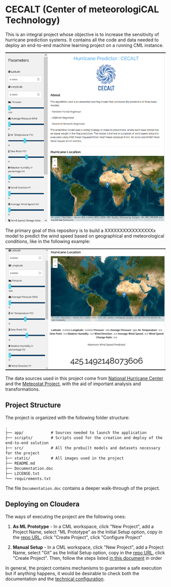 # CECALT (Center of meteorologiCAL Technology) 
This is an integral project whose objective is to increase the sensitivity of hurricane prediction systems. It contains all the code and data needed to deploy an end-to-end machine learning project on a running CML instance.

![CECALT_APP](static/CECALT.PNG)

The primary goal of this repository is to build a XXXXXXXXXXXXXXXXx model to predict the wind speed based on geographical and meteorological conditions, like in the following example: 

![CECALT_OUTPUT](static/CECALT_2.PNG)

The data sources used in this project come from [National Hurricane Center](https://www.nhc.noaa.gov/) and the [Meteostat Project](https://meteostat.net/en/), with the aid of important analysis and transformations. 


## Project Structure

The project is organized with the following folder structure:

```
.
├── app/            # Sources needed to launch the application
├── scripts/        # Scripts used for the creation and deploy of the end-to-end solution
├── src/            # All the prebuilt models and datasets necessary for the project
├── static/         # All images used in the project
├── README.md
├── Documentation.doc
├── LICENSE.txt
└── requirements.txt

```

The file  `Documentation.doc` contains a deeper walk-through of the project. 

## Deploying on Cloudera

The ways of executing the project are the following ones: 

1. **As ML Prototype** - In a CML workspace, click "New Project", add a Project Name, select "ML Prototype" as the Initial Setup option, copy in the [repo URL](https://github.com/amcm329/cod_hurricane_prediction), click "Create Project", click "Configure Project"

3. **Manual Setup** - In a CML workspace, click "New Project", add a Project Name, select "Git" as the Initial Setup option, copy in the [repo URL](https://github.com/amcm329/cod_hurricane_prediction), click "Create Project". Then, follow the steps listed [in this document](scripts/README.md) in order

In general, the project contains mechanisms to guarantee a safe execution but if anything happens, it would be desirable to check both the documentation and the [technical configuration](scripts/README.md).
